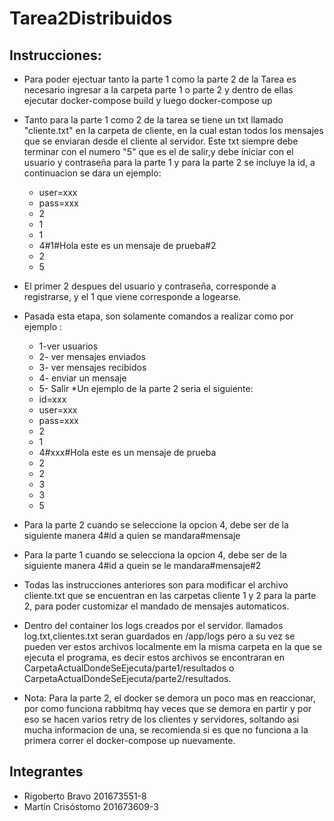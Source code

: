 # Tarea2Distribuidos
## Instrucciones:
* Para poder ejectuar tanto la parte 1 como la parte 2 de la Tarea es necesario ingresar a la carpeta parte 1 o parte 2 y dentro de ellas ejecutar docker-compose build y luego docker-compose up

* Tanto para la parte 1 como 2 de la tarea se tiene un txt llamado "cliente.txt" en la carpeta de cliente, en la cual estan todos los mensajes que se enviaran desde el cliente al servidor. Este txt siempre debe terminar con el numero "5"  que es el de salir,y debe iniciar con el usuario y contraseña para la parte 1 y para la parte 2 se incluye la id, a continuacion se dara un ejemplo:
	* user=xxx
	* pass=xxx
	* 2
	* 1
	* 1
	* 4#1#Hola este es un mensaje de prueba#2
	* 2
	* 5
	
* El primer 2 despues del usuario y contraseña, corresponde a registrarse, y el 1 que viene corresponde a logearse.
* Pasada esta etapa, son solamente comandos a realizar como por ejemplo :
	* 1-ver usuarios
	* 2- ver mensajes enviados
	* 3- ver mensajes recibidos
	* 4- enviar un mensaje
	* 5- Salir
*Un ejemplo de la parte 2 seria el siguiente:
	* id=xxx
	* user=xxx
	* pass=xxx
	* 2
	* 1
	* 4#xxx#Hola este es un mensaje de prueba
	* 2
	* 2
	* 3
	* 3
	* 5
* Para la parte 2  cuando se seleccione la opcion 4, debe ser de la siguiente manera 4#id a quien se mandara#mensaje
* Para la parte 1 cuando se selecciona la opcion 4, debe ser de la siguiente manera 4#id a quein se le mandara#mensaje#2
* Todas las instrucciones anteriores son para modificar el archivo cliente.txt que se encuentran en las carpetas cliente 1 y 2 para la parte 2, para poder customizar el mandado de mensajes automaticos.
* Dentro del container los logs creados por el servidor. llamados log.txt,clientes.txt seran guardados en /app/logs pero a su vez se pueden ver estos archivos localmente em la misma carpeta en la que se ejecuta el programa, es decir estos archivos se encontraran en CarpetaActualDondeSeEjecuta/parte1/resultados o CarpetaActualDondeSeEjecuta/parte2/resultados.
* Nota: Para la parte 2, el docker se demora un poco mas en reaccionar, por como funciona rabbitmq hay veces que se demora en partir y por eso se hacen varios retry de los clientes y servidores, soltando asi mucha informacion de una, se recomienda si es que no funciona a la primera correr el docker-compose up nuevamente.
## Integrantes
* Rigoberto Bravo 201673551-8
* Martín Crisóstomo 201673609-3

